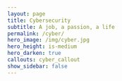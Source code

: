 ```yaml
---
layout: page
title: Cybersecurity
subtitle: A job, a passion, a life
permalink: /cyber/
hero_image: /img/cyber.jpg
hero_height: is-medium
hero_darken: true
callouts: cyber_callout
show_sidebar: false
---
```


